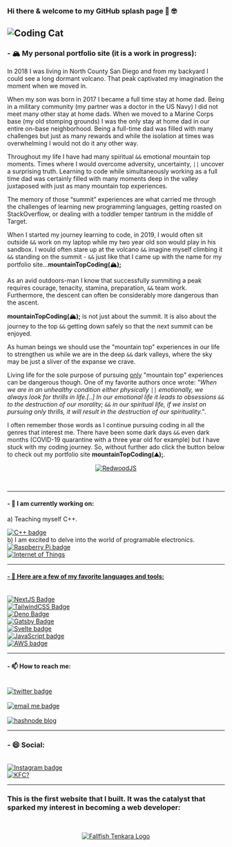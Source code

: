 ### Hi there & welcome to my GitHub splash page 👋 🤓 

![Coding Cat](https://github.com/Isaac-Tait/Isaac-Tait/blob/master/tenor.gif)
---
### - 🏔 My personal portfolio site (it is a work in progress):
<p>In 2018 I was living in North County San Diego and from my backyard I could see a long dormant volcano. That peak captivated my imagination the moment when we moved in. </p>

<p>When my son was born in 2017 I became a full time stay at home dad. Being in a military community (my partner was a doctor in the US Navy) I did not meet many other stay at home dads. When we moved to a Marine Corps base (my old stomping grounds) I was the only stay at home dad in our entire on-base neighborhood. Being a full-time dad was filled with many challenges but just as many rewards and while the isolation at times was overwhelming I would not do it any other way.</p>
 
<p>Throughout my life I have had many spiritual <code>&&</code> emotional mountain top moments. Times where I would overcome adversity, uncertainty, <code>||</code> uncover a surprising truth. Learning to code while simultaneously working as a full time dad was certainly filled with many moments deep in the valley juxtaposed with just as many mountain top experiences.</p>

<p>The memory of those “summit” experiences are what carried me through the challenges of learning new programming languages, getting roasted on StackOverflow, or dealing with a toddler temper tantrum in the middle of Target. 

<p>When I started my journey learning to code, in 2019, I would often sit outside <code>&&</code> work on my laptop while my two year old son would play in his sandbox. I would often stare up at the volcano <code>&&</code> imagine myself climbing it <code>&&</code> standing on the summit - <code>&&</code> just like that I came up with the name for my portfolio site...<b>mountainTopCoding(🏔);</b></p>

<p>As an avid outdoors-man I know that successfully summiting a peak requires courage, tenacity, stamina, preparation, <code>&&</code> team work. Furthermore, the descent can often be considerably more dangerous than the ascent.</p>

<p><b>mountainTopCoding(🏔);</b> is not just about the summit. It is also about the journey to the top <code>&&</code> getting down safely so that the next summit can be enjoyed.</p>

<p>As human beings we should use the "mountain top" experiences in our life to strengthen us while we are in the deep <code>&&</code> dark valleys, where the sky may be just a sliver of the expanse we crave.</p>

<p>Living life for the sole purpose of pursuing <ins>only</ins> "mountain top" experiences can be dangerous though.
One of my favorite authors once wrote: <i>"When we are in an unhealthy condition either physically <code>||</code> emotionally, we always look for thrills in life.[..] In our emotional life it leads to obsessions <code>&&</code> to the destruction of our morality; <code>&&</code> in our spiritual life, if we insist on pursuing only thrills, it will result in the destruction of our spirituality."</i>.</p>

<p>I often remember those words as I continue pursuing coding in all the genres that interest me. There have been some dark days <code>&&</code> even dark months (COVID-19 quarantine with a three year old for example) but I have stuck with my coding journey. So, without further ado click the button below to check out my portfolio site <b>mountainTopCoding(&#9968;);</b>.</p>

<p align="center">
    <a 
      href="https://www.mountaintopcoding.dev" 
      target="_blank"
    >
        <img 
  alt="RedwoodJS" 
  src="https://img.shields.io/badge/Redwood-FDF8F6?style=for-the-badge&logo=redwoodjs&logoColor=BF4722" 
>
    </a>
</p>
<br />

---
#### - 🔭 I am currently working on: 
a) Teaching myself C++.

<a href='https://github.com/Isaac-Tait/learningCpp' target="_blank">
  <img 
    src="https://img.shields.io/badge/C%2B%2B-00599C?style=for-the-badge&logo=c%2B%2B&logoColor=white" 
    alt="C++ badge" 
    style="vertical-align:top margin:6px 4px"
  >
</a>
<br/>
b) I am excited to delve into the world of programable electronics.
<br />
<a href='https://blog.mountaintopcoding.com/pihole-dns-on-unifi' target="_blank">
  <img 
    src="https://img.shields.io/badge/Raspberry%20Pi-A22846?style=for-the-badge&logo=Raspberry%20Pi&logoColor=white" 
    alt="Raspberry Pi badge" 
    style="vertical-align:top margin:6px 4px"
  >
</a>
<br />
<a href="https://github.com/Isaac-Tait/AdaFruit_MacroPad" target="_blank">
<img
  src="https://img.shields.io/badge/adafruit-000000?style=for-the-badge&logo=adafruit&logoColor=white"
  alt="Internet of Things"
  style="vertical-align:top margin:6px 4px"
>

---
#### - 🌱 Here are a few of my favorite languages and tools:
<br />
<a href='https://www.iloveto.fish/' target="_blank">
  <img 
    src="https://img.shields.io/badge/next.js-000000?style=for-the-badge&logo=nextdotjs&logoColor=white" 
    alt="NextJS Badge" 
    style="vertical-align:top margin:6px 4px"
  >
</a>
<br />
<a href='https://www.cutthroattenkara.com' target="_blank">
  <img 
    src="https://img.shields.io/badge/Tailwind_CSS-38B2AC?style=for-the-badge&logo=tailwind-css&logoColor=white" 
    alt="TailwindCSS Badge" 
    style="vertical-align:top margin:6px 4px"
  >
</a>
<br />
<a href='https://macadamgrinding.com/' target="_blank">
  <img 
    src="https://img.shields.io/badge/Deno-white?style=for-the-badge&logo=deno&logoColor=464647" 
    alt="Deno Badge" 
    style="vertical-align:top margin:6px 4px"
  >
</a>
<br />
<a href='https://www.royalridges.camp' target="_blank">
  <img 
    src="https://img.shields.io/badge/Gatsby-663399?style=for-the-badge&logo=gatsby&logoColor=white" 
    alt="Gatsby Badge" 
    style="vertical-align:top margin:6px 4px"
  >
</a>
<br />
<a href='https://vwtypetwo.com/' target="_blank">
  <img 
    src="https://img.shields.io/badge/Svelte-4A4A55?style=for-the-badge&logo=svelte&logoColor=FF3E00" 
    alt="Svelte badge" 
    style="vertical-align:top margin:6px 4px"
  >
</a>
<br />
<a href='https://javascript30.com/' target="_blank">
  <img 
    src="https://img.shields.io/badge/JavaScript-323330?style=for-the-badge&logo=javascript&logoColor=F7DF1E" 
    alt="JavaScript badge" 
    style="vertical-align:top margin:6px 4px"
  >
</a>
<br />
<a href='https://www.linkedin.com/in/isaacmtait/' target="_blank">
  <img 
    src="https://img.shields.io/badge/Amazon_AWS-FF9900?style=for-the-badge&logo=amazonaws&logoColor=white" 
    alt="AWS badge" 
    style="vertical-align:top margin:6px 4px"
  >
</a>

---
#### - 📫 How to reach me:
<br />
<a 
  href="https://twitter.com/Isaac_Tait_83" 
  target="_blank"
>
  <img 
    src="https://img.shields.io/badge/Twitter-1DA1F2?style=for-the-badge&logo=twitter&logoColor=white" 
    alt="twitter badge" 
    style="vertical-align:top margin:6px 4px"
  >
</a> 
<br />
<br />
<a 
  href="mailto:isaac@mountaintopcoding.com"
>
  <img 
    src="https://img.shields.io/badge/Microsoft_Outlook-0078D4?style=for-the-badge&logo=microsoft-outlook&logoColor=white" 
    alt="email me badge" 
    style="vertical-align:top margin:6px 4px"
  >
</a> 
<br />
<br />
<a 
  href="https://blog.mountaintopcoding.com/"
  target="_blank"
>
  <img 
    src="https://img.shields.io/badge/Hashnode-2962FF?style=for-the-badge&logo=hashnode&logoColor=white" 
    alt="hashnode blog" 
    style="vertical-align:top margin:6px 4px"
  >
</a> 
<br />

---
### - 😄 Social: 
<br />
<a href='https://www.instagram.com/fallfish_tenkara/' target="_blank">
  <img 
    src="https://img.shields.io/badge/Instagram-E4405F?style=for-the-badge&logo=instagram&logoColor=white" 
    alt="Instagram badge" 
    style="vertical-align:top margin:6px 4px"
  >
</a>  
<br />
<a href='https://github.com/alexandresanlim/Badges4-README.md-Profile'>
  <img
    src='https://img.shields.io/badge/KFC-F40027?style=for-the-badge&logo=kfc&logoColor=white'
    alt='KFC?'
    style='vertical-align:top margin:6px 4px'
  >
</a>

---
### This is the first website that I built. It was the catalyst that sparked my interest in becoming a web developer:
<br />
<p align="center">
    <a 
      href="http://www.fallfishtenkara.com"
      target="_blank"
    >
        <img 
          src="https://github.com/Isaac-Tait/Isaac-Tait/blob/master/icons/FfT-logo-small.png" 
          alt="Fallfish Tenkara Logo" 
          style="vertical-align:top margin:6px 4px"
        >
    </a>
</p>